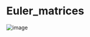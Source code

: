 # Euler_matrices
![image](https://github.com/user-attachments/assets/12b60f05-ba34-4035-9711-e23f3569a6db)


